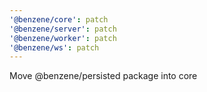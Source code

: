 ```yaml
---
'@benzene/core': patch
'@benzene/server': patch
'@benzene/worker': patch
'@benzene/ws': patch
---
```


Move @benzene/persisted package into core
